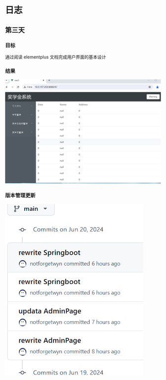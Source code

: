 # 日志

## 第三天

### 目标

通过阅读 elementplus 文档完成用户界面的基本设计

### 结果

![](./asset/three.png)

### 版本管理更新

![](./asset/three1.png)
